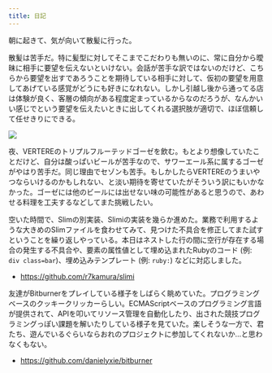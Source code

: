 ```yaml
---
title: 日記
---
```


朝に起きて、気が向いて散髪に行った。

散髪は苦手だ。特に髪型に対してそこまでこだわりも無いのに、常に自分から曖昧に相手に要望を伝えないといけない。会話が苦手な訳ではないのだけど、こちらから要望を出すであろうことを期待している相手に対して、仮初の要望を用意してあげている感覚がどうにも好きになれない。しかし引越し後から通ってる店は体験が良く、客層の傾向がある程度定まっているからなのだろうが、なんかいい感じでという要望を伝えたいときに出してくれる選択肢が適切で、ほぼ信頼して任せきりにできる。

![](https://i.imgur.com/kpVzY5Ch.jpg)

夜、VERTEREのトリプルフルーテッドゴーゼを飲む。もとより想像していたことだけど、自分は酸っぱいビールが苦手なので、サワーエール系に属するゴーゼがやはり苦手だ。同じ理由でセゾンも苦手。もしかしたらVERTEREのうまいやつならいけるのかもしれない、と淡い期待を寄せていたがそういう訳にもいかなかった。ゴーゼには他のビールには出せない味の可能性があると思うので、あわせる料理を工夫するなどしてまた挑戦したい。

空いた時間で、Slimの別実装、Slimiの実装を幾らか進めた。業務で利用するような大きめのSlimファイルを食わせてみて、見つけた不具合を修正してまた試すということを繰り返しやっている。本日はネストした行の間に空行が存在する場合の発生する不具合や、要素の属性値として埋め込まれたRubyのコード (例: `div class=bar`)、埋め込みテンプレート (例: `ruby:`) などに対応しました。

- <https://github.com/r7kamura/slimi>

友達がBitburnerをプレイしている様子をしばらく眺めていた。プログラミングベースのクッキークリッカーらしい。ECMAScriptベースのプログラミング言語が提供されて、APIを叩いてリソース管理を自動化したり、出された競技プログラミングっぽい課題を解いたりしている様子を見ていた。楽しそうな一方で、君たち、遊んでいるぐらいならおれのプロジェクトに参加してくれないか…と思わなくもない。

- <https://github.com/danielyxie/bitburner>
